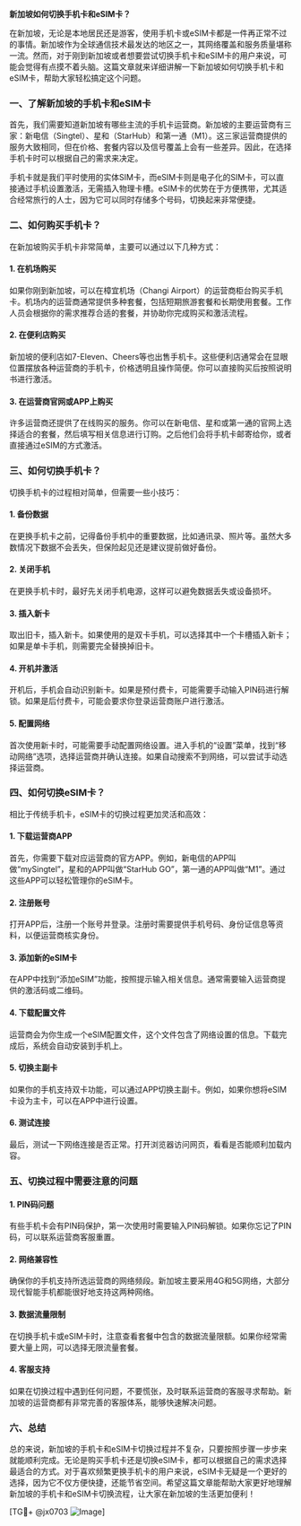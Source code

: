 **新加坡如何切换手机卡和eSIM卡？**

在新加坡，无论是本地居民还是游客，使用手机卡或eSIM卡都是一件再正常不过的事情。新加坡作为全球通信技术最发达的地区之一，其网络覆盖和服务质量堪称一流。然而，对于刚到新加坡或者想要尝试切换手机卡和eSIM卡的用户来说，可能会觉得有点摸不着头脑。这篇文章就来详细讲解一下新加坡如何切换手机卡和eSIM卡，帮助大家轻松搞定这个问题。

### 一、了解新加坡的手机卡和eSIM卡

首先，我们需要知道新加坡有哪些主流的手机卡运营商。新加坡的主要运营商有三家：新电信（Singtel）、星和（StarHub）和第一通（M1）。这三家运营商提供的服务大致相同，但在价格、套餐内容以及信号覆盖上会有一些差异。因此，在选择手机卡时可以根据自己的需求来决定。

手机卡就是我们平时使用的实体SIM卡，而eSIM卡则是电子化的SIM卡，可以直接通过手机设置激活，无需插入物理卡槽。eSIM卡的优势在于方便携带，尤其适合经常旅行的人士，因为它可以同时存储多个号码，切换起来非常便捷。

### 二、如何购买手机卡？

在新加坡购买手机卡非常简单，主要可以通过以下几种方式：

#### 1. 在机场购买
如果你刚到新加坡，可以在樟宜机场（Changi Airport）的运营商柜台购买手机卡。机场内的运营商通常提供多种套餐，包括短期旅游套餐和长期使用套餐。工作人员会根据你的需求推荐合适的套餐，并协助你完成购买和激活流程。

#### 2. 在便利店购买
新加坡的便利店如7-Eleven、Cheers等也出售手机卡。这些便利店通常会在显眼位置摆放各种运营商的手机卡，价格透明且操作简便。你可以直接购买后按照说明书进行激活。

#### 3. 在运营商官网或APP上购买
许多运营商还提供了在线购买的服务。你可以在新电信、星和或第一通的官网上选择适合的套餐，然后填写相关信息进行订购。之后他们会将手机卡邮寄给你，或者直接通过eSIM的方式激活。

### 三、如何切换手机卡？

切换手机卡的过程相对简单，但需要一些小技巧：

#### 1. 备份数据
在更换手机卡之前，记得备份手机中的重要数据，比如通讯录、照片等。虽然大多数情况下数据不会丢失，但保险起见还是建议提前做好备份。

#### 2. 关闭手机
在更换手机卡时，最好先关闭手机电源，这样可以避免数据丢失或设备损坏。

#### 3. 插入新卡
取出旧卡，插入新卡。如果使用的是双卡手机，可以选择其中一个卡槽插入新卡；如果是单卡手机，则需要完全替换掉旧卡。

#### 4. 开机并激活
开机后，手机会自动识别新卡。如果是预付费卡，可能需要手动输入PIN码进行解锁。如果是后付费卡，可能会要求你登录运营商账户进行激活。

#### 5. 配置网络
首次使用新卡时，可能需要手动配置网络设置。进入手机的“设置”菜单，找到“移动网络”选项，选择运营商并确认连接。如果自动搜索不到网络，可以尝试手动选择运营商。

### 四、如何切换eSIM卡？

相比于传统手机卡，eSIM卡的切换过程更加灵活和高效：

#### 1. 下载运营商APP
首先，你需要下载对应运营商的官方APP。例如，新电信的APP叫做“mySingtel”，星和的APP叫做“StarHub GO”，第一通的APP叫做“M1”。通过这些APP可以轻松管理你的eSIM卡。

#### 2. 注册账号
打开APP后，注册一个账号并登录。注册时需要提供手机号码、身份证信息等资料，以便运营商核实身份。

#### 3. 添加新的eSIM卡
在APP中找到“添加eSIM”功能，按照提示输入相关信息。通常需要输入运营商提供的激活码或二维码。

#### 4. 下载配置文件
运营商会为你生成一个eSIM配置文件，这个文件包含了网络设置的信息。下载完成后，系统会自动安装到手机上。

#### 5. 切换主副卡
如果你的手机支持双卡功能，可以通过APP切换主副卡。例如，如果你想将eSIM卡设为主卡，可以在APP中进行设置。

#### 6. 测试连接
最后，测试一下网络连接是否正常。打开浏览器访问网页，看看是否能顺利加载内容。

### 五、切换过程中需要注意的问题

#### 1. PIN码问题
有些手机卡会有PIN码保护，第一次使用时需要输入PIN码解锁。如果你忘记了PIN码，可以联系运营商客服重置。

#### 2. 网络兼容性
确保你的手机支持所选运营商的网络频段。新加坡主要采用4G和5G网络，大部分现代智能手机都能很好地支持这两种网络。

#### 3. 数据流量限制
在切换手机卡或eSIM卡时，注意查看套餐中包含的数据流量限额。如果你经常需要大量上网，可以选择无限流量套餐。

#### 4. 客服支持
如果在切换过程中遇到任何问题，不要慌张，及时联系运营商的客服寻求帮助。新加坡的运营商都有非常完善的客服体系，能够快速解决问题。

### 六、总结

总的来说，新加坡的手机卡和eSIM卡切换过程并不复杂，只要按照步骤一步步来就能顺利完成。无论是购买手机卡还是切换eSIM卡，都可以根据自己的需求选择最适合的方式。对于喜欢频繁更换手机卡的用户来说，eSIM卡无疑是一个更好的选择，因为它不仅方便快捷，还能节省空间。希望这篇文章能帮助大家更好地理解新加坡的手机卡和eSIM卡切换流程，让大家在新加坡的生活更加便利！

[TG💪+ @jx0703 ![Image](https://github.com/user-attachments/assets/dbca1d08-cadb-493c-b0ec-ad6f7a83f270)]